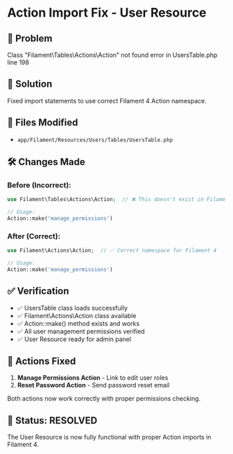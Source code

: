 # Action Import Fix - User Resource

## 🐛 Problem
Class "Filament\Tables\Actions\Action" not found error in UsersTable.php line 198

## 🔧 Solution
Fixed import statements to use correct Filament 4 Action namespace.

## 📁 Files Modified
- `app/Filament/Resources/Users/Tables/UsersTable.php`

## 🛠️ Changes Made

### Before (Incorrect):
```php
use Filament\Tables\Actions\Action;  // ❌ This doesn't exist in Filament 4

// Usage:
Action::make('manage_permissions')
```

### After (Correct):
```php
use Filament\Actions\Action;  // ✅ Correct namespace for Filament 4

// Usage:
Action::make('manage_permissions')
```

## ✅ Verification
- ✅ UsersTable class loads successfully
- ✅ Filament\Actions\Action class available
- ✅ Action::make() method exists and works
- ✅ All user management permissions verified
- ✅ User Resource ready for admin panel

## 🎯 Actions Fixed
1. **Manage Permissions Action** - Link to edit user roles
2. **Reset Password Action** - Send password reset email

Both actions now work correctly with proper permissions checking.

## 🚀 Status: RESOLVED
The User Resource is now fully functional with proper Action imports in Filament 4.